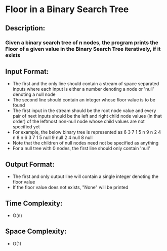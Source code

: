 # Floor in a Binary Search Tree
## Description:
### Given a binary search tree of n nodes, the program prints the Floor of a given value in the Binary Search Tree iteratively, if it exists
## Input Format:
* The first and the only line should contain a stream of space separated inputs where each input is either a number denoting a node or 'null' denoting a null node
* The second line should contain an integer whose floor value is to be found
* The first input in the stream should be the root node value and every pair of next inputs should be the left and right child node values (in that order) of the leftmost non-null node whose child values are not specified yet
* For example, the below binary tree is represented as
                                                      6
                                              3               7
                                          1       5       n       9
                                        n   2   4   n           8   n
6 3 7 1 5 null 9 null 2 4 null 8 null
* Note that the children of null nodes need not be specified as anything
* For a null tree with 0 nodes, the first line should only contain 'null'
## Output Format:
* The first and only output line will contain a single integer denoting the floor value
* If the floor value does not exists, "None" will be printed
## Time Complexity: 
* O(n)
## Space Complexity: 
* O(1)